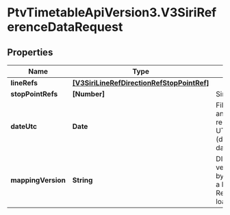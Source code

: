 # PtvTimetableApiVersion3.V3SiriReferenceDataRequest

## Properties
Name | Type | Description | Notes
------------ | ------------- | ------------- | -------------
**lineRefs** | [**[V3SiriLineRefDirectionRefStopPointRef]**](V3SiriLineRefDirectionRefStopPointRef.md) |  | 
**stopPointRefs** | **[Number]** | Siri StopPointRef | [optional] 
**dateUtc** | **Date** | Filter by the date and time of the request (ISO 8601 UTC format) (default &#x3D; current date and time) | [optional] 
**mappingVersion** | **String** | DIVA mapping version generated by Chronos during a Parser or RealtimeBusConfig load | 
